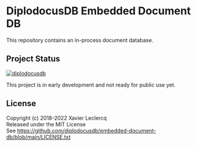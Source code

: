 # DiplodocusDB Embedded Document DB

This repository contains an in-process document database.


## Project Status

[![diplodocusdb](https://circleci.com/gh/diplodocusdb/embedded-document-db.svg?style=shield)](https://circleci.com/gh/diplodocusdb/embedded-document-db)

This project is in early development and not ready for public use yet.


## License

Copyright (c) 2018-2022 Xavier Leclercq\
Released under the MIT License\
See https://github.com/diplodocusdb/embedded-document-db/blob/main/LICENSE.txt
